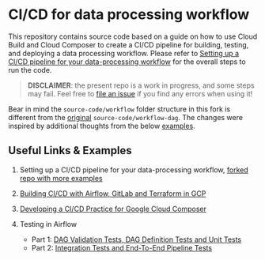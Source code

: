 # CI/CD for data processing workflow

This repository contains source code based on a guide on how to use Cloud Build
and Cloud Composer to create a CI/CD pipeline for building, testing, and
deploying a data processing workflow. Please refer to [Setting up a CI/CD
pipeline for your data-processing workflow](https://cloud.google.com/architecture/cicd-pipeline-for-data-processing)
for the overall steps to run the code.

> **DISCLAIMER**: the present repo is a work in progress, and some steps may
> fail. Feel free to [file an
> issue](https://github.com/ricardolsmendes/ci-cd-for-data-processing-workflow/issues)
> if you find any errors when using it!  

Bear in mind the `source-code/workflow` folder structure in this fork is
different from the [original](https://github.com/GoogleCloudPlatform/ci-cd-for-data-processing-workflow/tree/master/source-code/workflow-dag)
`source-code/workflow-dag`. The changes were inspired by additional thoughts
from the below [examples](#useful-links--examples).

## Useful Links & Examples

1. Setting up a CI/CD pipeline for your data-processing workflow, [forked repo
   with more examples](https://github.com/jaketf/ci-cd-for-data-processing-workflow)
   
1. [Building CI/CD with Airflow, GitLab and Terraform in
   GCP](https://engineering.ripple.com/building-ci-cd-with-airflow-gitlab-and-terraform-in-gcp)

1. [Developing a CI/CD Practice for Google Cloud
   Composer](https://www.springml.com/blog/developing-continuous-integration-for-google-cloud-composer)
   
1. Testing in Airflow
   - Part 1: [DAG Validation Tests, DAG Definition Tests and Unit
     Tests](https://blog.usejournal.com/testing-in-airflow-part-1-dag-validation-tests-dag-definition-tests-and-unit-tests-2aa94970570c)
   - Part 2: [Integration Tests and End-To-End Pipeline
     Tests](https://medium.com/@chandukavar/testing-in-airflow-part-2-integration-tests-and-end-to-end-pipeline-tests-af0555cd1a82)
